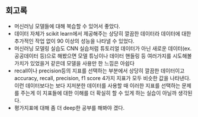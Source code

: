 ## 회고록

- 머신러닝 모델들에 대해 복습할 수 있어서 좋았다.
- 데이터 자체가 scikit learn에서 제공해주는 상당히 깔끔한 데이터라 데이터에 대한 추가적인 작업 없이 90 이상의 성능을 나타낼 수 있었다.
- 머신러닝 모델링 실습도 CNN 실습처럼 튜토리얼 데이터가 아닌 새로운 데이터(ex. 공공데이터 등)으로 해봤으면 모델 튜닝이나 데이터 핸들링 등 여러가지를 시도해볼 가치가 있었을거 같은데 모델을 사용만 한 느낌은 아쉽다
- recall이나 precision등의 지표를 선택하는 부분에서 상당히 깔끔한 데이터이고 accuracy, recall, precision, f1 score 4가지 지표가 모두 비슷한 값을 나타낸다. 이런 데이터보다는 보다 지저분한 데이터를 사용할 때 이러한 지표를 선택하는 문제를 주는게 이 지표들에 대한 이해를 더 확실히 할 수 있게 하는 실습이 아닐까 생각된다.
- 평가지표에 대해 좀 더 deep한 공부를 해봐야 겠다.
